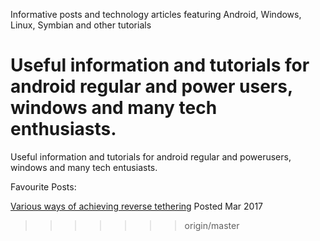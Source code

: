 Informative posts and technology articles featuring Android, Windows, Linux, Symbian and other tutorials


Useful information and tutorials for android regular and power users, windows and many tech enthusiasts.
=======
Useful information and tutorials for android regular and powerusers, windows and many tech entusiasts.


Favourite Posts:

[Various ways of achieving reverse tethering](https://android.stackexchange.com/a/171049/209414) Posted Mar 2017
>>>>>>> origin/master
